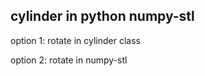 ## cylinder in python numpy-stl

option 1:
rotate in cylinder class

option 2:
rotate in numpy-stl 
